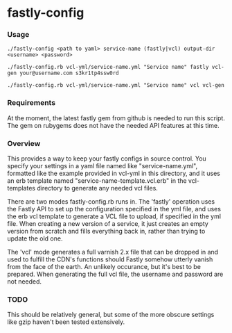fastly-config
=============

### Usage

`./fastly-config <path to yaml> service-name (fastly|vcl) output-dir <username> <password>`

```
./fastly-config.rb vcl-yml/service-name.yml "Service name" fastly vcl-gen your@username.com s3kr1tp4ssw0rd

./fastly-config.rb vcl-yml/service-name.yml "Service name" vcl vcl-gen
```

### Requirements

At the moment, the latest fastly gem from github is needed to run this script.
The gem on rubygems does not have the needed API features at this time.

### Overview

This provides a way to keep your fastly configs in source control. You specify
your settings in a yaml file named like "service-name.yml", formatted like the
example provided in vcl-yml in this directory, and it uses an erb template named
"service-name-template.vcl.erb" in the vcl-templates directory to generate any
needed vcl files.

There are two modes fastly-config.rb runs in. The 'fastly' operation uses the
Fastly API to set up the configuration specified in the yml file, and uses the
erb vcl template to generate a VCL file to upload, if specified in the yml file.
When creating a new version of a service, it just creates an empty version from
scratch and fills everything back in, rather than trying to update the old one.

The 'vcl' mode generates a full varnish 2.x file that can be dropped in and used
to fulfill the CDN's functions should Fastly somehow utterly vanish from the face
of the earth. An unlikely occurance, but it's best to be prepared. When 
generating the full vcl file, the username and password are not needed.

### TODO

This should be relatively general, but some of the more obscure settings like
gzip haven't been tested extensively.
